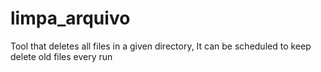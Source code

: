# limpa_arquivo
Tool that deletes all files in a given directory, It can be scheduled to keep delete old files every run
